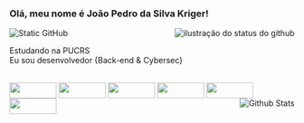 



### Olá, meu nome é João Pedro da Silva Kriger!


<img src="https://img.shields.io/static/v1?label=Overview&message=João Pedro&color=f8efd4&style=for-the-badge&logo=GitHub" alt="Static GitHub"></li>
<img align='right' src="https://github-readme-stats.vercel.app/api?username=sillysecret&show_icons=true&title_color=783c00&text_color=af552e&icon_color=783c00&bg_color=f8efd4&cache_seconds=2300" alt="ilustração do status do github"></li>



<p>Estudando na PUCRS<br/> Eu sou desenvolvedor {Back-end & Cybersec}</p>




<div style="display: inline_block"><br>
  <img align="center" padding="4px8px" border-radius="5px" height="28" width="83" src="https://img.shields.io/badge/Rust-000000?style=for-the-badge&logo=rust&logoColor=white">
  <img align="center"  padding="4px8px" border-radius="5px" height="28" width="83" src="https://img.shields.io/badge/Spring-6DB33F?style=for-the-badge&logo=spring&logoColor=white">
  <img align="center"  height="28" width="83"  padding="4px8px" border-radius="5px" src="https://img.shields.io/badge/Java-ED8B00?style=for-the-badge&logo=openjdk&logoColor=white">
  <img align="center"  height="28" width="83"  padding="4px8px" border-radius="5px" src="https://img.shields.io/badge/C-00599C?style=for-the-badge&logo=c&logoColor=white">
  <img align="center"  height="28" width="83"  padding="4px8px" border-radius="5px" src="https://img.shields.io/badge/JavaScript-323330?style=for-the-badge&logo=javascript&logoColor=F7DF1E">
  <img align="center"  height="28" width="83"   padding="4px8px" border-radius="5px" src="https://img.shields.io/badge/Arch_Linux-1793D1?style=for-the-badge&logo=arch-linux&logoColor=white">
<img align='right' src="https://github-readme-stats.vercel.app/api/top-langs/?username=sillysecret&theme=dark&hide_border=false&include_all_commits=true&count_private=true&layout=compact" alt="Github Stats"/></li>

</div>


  


